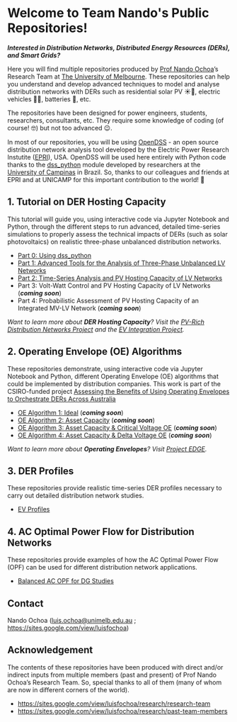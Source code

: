 # Welcome to Team Nando's Public Repositories!

***Interested in Distribution Networks, Distributed Energy Resources (DERs), and Smart Grids?***

Here you will find multiple repositories produced by [Prof Nando Ochoa](https://sites.google.com/view/luisfochoa)’s Research Team at [The University of Melbourne](https://electrical.eng.unimelb.edu.au/power-energy). These repositories can help you understand and develop advanced techniques to model and analyse distribution networks with DERs such as residential solar PV ☀️🏡, electric vehicles 🔌🚗, batteries 🔋, etc.

The repositories have been designed for power engineers, students, researchers, consultants, etc. They require some knowledge of coding (of course! 🤓) but not too advanced 😉.

In most of our repositories, you will be using [OpenDSS](https://www.epri.com/pages/sa/opendss) - an open source distribution network analysis tool developed by the Electric Power Research Instutite ([EPRI](https://www.epri.com/)), USA. OpenDSS will be used here entirely with Python code thanks to the [dss_python](https://github.com/dss-extensions/dss_python) module developed by researchers at the [University of Campinas](https://www.unicamp.br/unicamp/) in Brazil. So, thanks to our colleagues and friends at EPRI and at UNICAMP for this important contribution to the world! 🙏

## 1. Tutorial on DER Hosting Capacity
This tutorial will guide you, using interactive code via Jupyter Notebook and Python, through the different steps to run advanced, detailed time-series simulations to properly assess the technical impacts of DERs (such as solar photovoltaics) on realistic three-phase unbalanced distribution networks.
- [Part 0: Using dss_python](https://github.com/Team-Nando/Tutorial-DERHostingCapacity-0-dss_python)
- [Part 1: Advanced Tools for the Analysis of Three-Phase Unbalanced LV Networks](https://github.com/Team-Nando/Tutorial-DERHostingCapacity-1-AdvancedTools_LV)
- [Part 2: Time-Series Analysis and PV Hosting Capacity of LV Networks](https://github.com/Team-Nando/Tutorial-DERHostingCapacity-2-TimeSeries_LV)
- Part 3: Volt-Watt Control and PV Hosting Capacity of LV Networks (***coming soon***)
- Part 4: Probabilistic Assessment of PV Hosting Capacity of an Integrated MV-LV Network (***coming soon***)

*Want to learn more about ***DER Hosting Capacity***? Visit the [PV-Rich Distribution Networks Project](https://electrical.eng.unimelb.edu.au/power-energy/projects/project-edge) and the [EV Integration Project](https://electrical.eng.unimelb.edu.au/power-energy/projects/ev-integration).*

## 2. Operating Envelope (OE) Algorithms
These repositories demonstrate, using interactive code via Jupyter Notebook and Python, different Operating Envelope (OE) algorithms that could be implemented by distribution companies. This work is part of the CSIRO-funded project [Assessing the Benefits of Using Operating Envelopes to Orchestrate DERs Across Australia](https://electrical.eng.unimelb.edu.au/power-energy/projects/assessing-the-benefits-of-OEs-across-Australia)
- [OE Algorithm 1: Ideal](https://github.com/Team-Nando/OE1-Ideal) (***coming soon***)
- [OE Algorithm 2: Asset Capacity](https://github.com/Team-Nando/OE2-Asset_Capacity) (***coming soon***)
- [OE Algorithm 3: Asset Capacity & Critical Voltage OE](https://github.com/Team-Nando/OE3-Asset_Capacity_Critical_V) (***coming soon***)
- [OE Algorithm 4: Asset Capacity & Delta Voltage OE](https://github.com/Team-Nando/OE4-Asset_Capacity_Delta_V) (***coming soon***)

*Want to learn more about ***Operating Envelopes***? Visit [Project EDGE](https://electrical.eng.unimelb.edu.au/power-energy/projects/project-edge).*

## 3. DER Profiles
These repositories provide realistic time-series DER profiles necessary to carry out detailed distribution network studies.
- [EV Profiles](https://github.com/Team-Nando/EV-Demand-Profiles)

## 4. AC Optimal Power Flow for Distribution Networks
These repositories provide examples of how the AC Optimal Power Flow (OPF) can be used for different distribution network applications.
- [Balanced AC OPF for DG Studies](https://github.com/Team-Nando/Balanced-AC-OPF-for-DG-Studies)

## Contact
Nando Ochoa (luis.ochoa@unimelb.edu.au ; https://sites.google.com/view/luisfochoa)

## Acknowledgement
The contents of these repositories have been produced with direct and/or indirect inputs from multiple members (past and present) of Prof Nando Ochoa’s Research Team. So, special thanks to all of them (many of whom are now in different corners of the world).

* https://sites.google.com/view/luisfochoa/research/research-team
* https://sites.google.com/view/luisfochoa/research/past-team-members

<!--
🧙 Remember, you can do mighty things with the power of [Markdown](https://docs.github.com/github/writing-on-github/getting-started-with-writing-and-formatting-on-github/basic-writing-and-formatting-syntax)
-->
